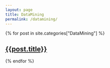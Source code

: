 ```yaml
---
layout: page
title: DataMining
permalink: /datamining/
---
```


<div>
  {% for post in site.categories["DataMining"] %}
  <article class="archive-item">
    <h2><a href="{{ site.baseurl }}{{ post.url }}">{{post.title}}</a></h2>
  </article>
  {% endfor %}
</div>